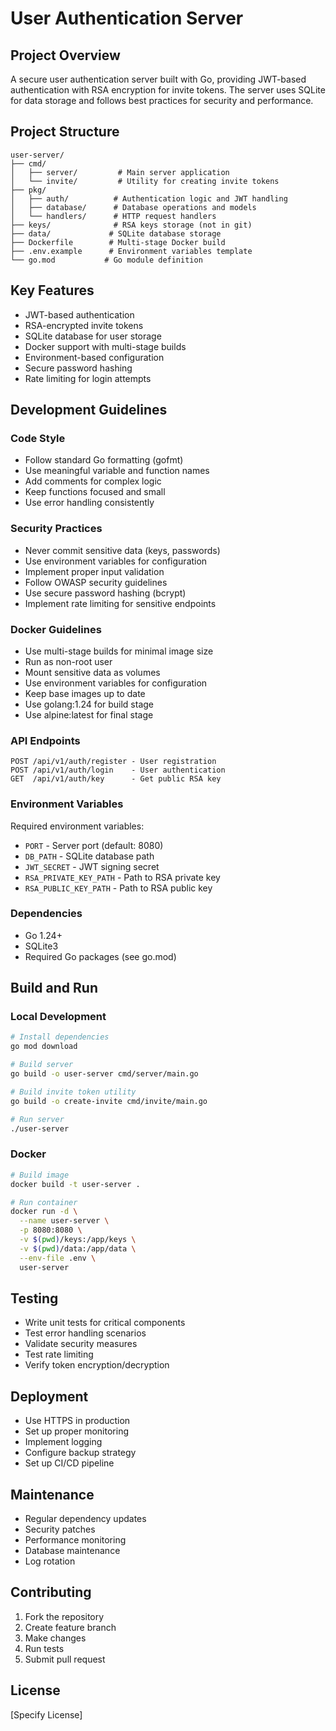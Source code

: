 # User Authentication Server

## Project Overview
A secure user authentication server built with Go, providing JWT-based authentication with RSA encryption for invite tokens. The server uses SQLite for data storage and follows best practices for security and performance.

## Project Structure
```
user-server/
├── cmd/
│   ├── server/         # Main server application
│   └── invite/         # Utility for creating invite tokens
├── pkg/
│   ├── auth/          # Authentication logic and JWT handling
│   ├── database/      # Database operations and models
│   └── handlers/      # HTTP request handlers
├── keys/              # RSA keys storage (not in git)
├── data/             # SQLite database storage
├── Dockerfile        # Multi-stage Docker build
├── .env.example      # Environment variables template
└── go.mod           # Go module definition
```

## Key Features
- JWT-based authentication
- RSA-encrypted invite tokens
- SQLite database for user storage
- Docker support with multi-stage builds
- Environment-based configuration
- Secure password hashing
- Rate limiting for login attempts

## Development Guidelines

### Code Style
- Follow standard Go formatting (gofmt)
- Use meaningful variable and function names
- Add comments for complex logic
- Keep functions focused and small
- Use error handling consistently

### Security Practices
- Never commit sensitive data (keys, passwords)
- Use environment variables for configuration
- Implement proper input validation
- Follow OWASP security guidelines
- Use secure password hashing (bcrypt)
- Implement rate limiting for sensitive endpoints

### Docker Guidelines
- Use multi-stage builds for minimal image size
- Run as non-root user
- Mount sensitive data as volumes
- Use environment variables for configuration
- Keep base images up to date
- Use golang:1.24 for build stage
- Use alpine:latest for final stage

### API Endpoints
```
POST /api/v1/auth/register - User registration
POST /api/v1/auth/login    - User authentication
GET  /api/v1/auth/key      - Get public RSA key
```

### Environment Variables
Required environment variables:
- `PORT` - Server port (default: 8080)
- `DB_PATH` - SQLite database path
- `JWT_SECRET` - JWT signing secret
- `RSA_PRIVATE_KEY_PATH` - Path to RSA private key
- `RSA_PUBLIC_KEY_PATH` - Path to RSA public key

### Dependencies
- Go 1.24+
- SQLite3
- Required Go packages (see go.mod)

## Build and Run

### Local Development
```bash
# Install dependencies
go mod download

# Build server
go build -o user-server cmd/server/main.go

# Build invite token utility
go build -o create-invite cmd/invite/main.go

# Run server
./user-server
```

### Docker
```bash
# Build image
docker build -t user-server .

# Run container
docker run -d \
  --name user-server \
  -p 8080:8080 \
  -v $(pwd)/keys:/app/keys \
  -v $(pwd)/data:/app/data \
  --env-file .env \
  user-server
```

## Testing
- Write unit tests for critical components
- Test error handling scenarios
- Validate security measures
- Test rate limiting
- Verify token encryption/decryption

## Deployment
- Use HTTPS in production
- Set up proper monitoring
- Implement logging
- Configure backup strategy
- Set up CI/CD pipeline

## Maintenance
- Regular dependency updates
- Security patches
- Performance monitoring
- Database maintenance
- Log rotation

## Contributing
1. Fork the repository
2. Create feature branch
3. Make changes
4. Run tests
5. Submit pull request

## License
[Specify License] 
